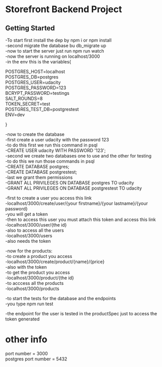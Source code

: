 # Storefront Backend Project

## Getting Started

-To start first install the dep by npm i or npm install <br />
-second migrate the database bu db_migrate up <br />
-now to start the server just run npm run watch <br />
-now the server is running on localhost/3000 <br />
-in the env this is the variables{ <br />

POSTGRES_HOST=localhost <br />
POSTGRES_DB=postgres <br />
POSTGRES_USER=udacity <br />
POSTGRES_PASSWORD=123 <br />
BCRYPT_PASSWORD=testings <br />
SALT_ROUNDS=8 <br />
TOKEN_SECRET=test <br />
POSTGRES_TEST_DB=postgrestest <br />
ENV=dev <br />

} <br />

-now to create the database <br />
-first create a user udacity with the password 123 <br />
-to do this first we run this command in psql <br />
-CREATE USER udacity WITH PASSWORD '123'; <br />
-second we create two databases one to use and the other for testing <br />
-to do this we run those commands in psql <br />
-CREATE DATABASE postgres; <br />
-CREATE DATABASE postgrestest; <br />
-last we grant them permissions <br />
-GRANT ALL PRIVILEGES ON DATABASE postgres TO udacity <br />
-GRANT ALL PRIVILEGES ON DATABASE postgrestest TO udacity <br />



-first to create a user you access this link  <br />
-localhost/3000/create/user/{your firstname}/{your lastname}/{your password} <br />
-you will get a token <br />
-then to access this user you must attach this token and access this link <br />
-localhost/3000/user/{the id} <br />
-also to access all the users <br />
-localhost/3000/users <br />
-also needs the token <br />

-now for the products: <br />
-to create a product you access <br />
-localhost/3000/create/product/{name}/{price} <br />
-also with the token <br />
-to get the product you access <br />
-localhost/3000/product/{the id} <br />
-to acccess all the products  <br />
-localhost/3000/products <br />

-to start the tests for the database and the endpoints <br />
-you type npm run test <br />

-the endpoint for the user is tested in the productSpec just to access the token generated <br />


# other info

port number = 3000 <br />
postgres port number = 5432 <br />
